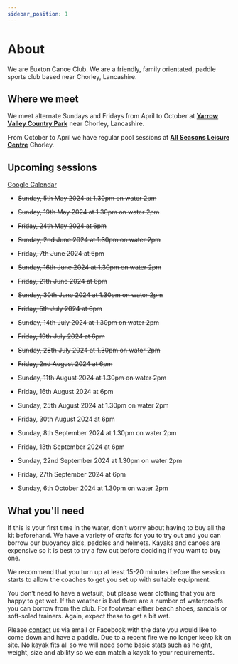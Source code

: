 ```yaml
---
sidebar_position: 1
---
```


# About

We are Euxton Canoe Club. We are a friendly, family orientated, paddle sports club based near Chorley, Lancashire.

## Where we meet

We meet alternate Sundays and Fridays from April to October at **[Yarrow Valley Country Park](https://maps.app.goo.gl/LvRnQ5kEGA3SgZzN7)** near Chorley, Lancashire.

From October to April we have regular pool sessions at **[All Seasons Leisure Centre](https://maps.app.goo.gl/E5UqYivE3S6oBrUr5)** Chorley.

## Upcoming sessions

[Google Calendar](https://calendar.google.com/calendar/embed?src=cc3aacfe8be890762fe80ce6cc31946016f06e1d3cb7befcd5eb5eedb0426738%40group.calendar.google.com&ctz=UTC)

- ~~Sunday, 5th May 2024 at 1.30pm on water 2pm~~
- ~~Sunday, 19th May 2024 at 1.30pm on water 2pm~~
- ~~Friday, 24th May 2024 at 6pm~~

- ~~Sunday, 2nd June 2024 at 1.30pm on water 2pm~~
- ~~Friday, 7th June 2024 at 6pm~~
- ~~Sunday, 16th June 2024 at 1.30pm on water 2pm~~
- ~~Friday, 21th June 2024 at 6pm~~
- ~~Sunday, 30th June 2024 at 1.30pm on water 2pm~~

- ~~Friday, 5th July 2024 at 6pm~~
- ~~Sunday, 14th July 2024 at 1.30pm on water 2pm~~
- ~~Friday, 19th July 2024 at 6pm~~
- ~~Sunday, 28th July 2024 at 1.30pm on water 2pm~~

- ~~Friday, 2nd August 2024 at 6pm~~
- ~~Sunday, 11th August 2024 at 1.30pm on water 2pm~~
- Friday, 16th August 2024 at 6pm
- Sunday, 25th August 2024 at 1.30pm on water 2pm
- Friday, 30th August 2024 at 6pm

- Sunday, 8th September 2024 at 1.30pm on water 2pm
- Friday, 13th September 2024 at 6pm
- Sunday, 22nd September 2024 at 1.30pm on water 2pm
- Friday, 27th September 2024 at 6pm

- Sunday, 6th October 2024 at 1.30pm on water 2pm

## What you'll need

If this is your first time in the water, don’t worry about having to buy all the kit beforehand. We have a variety of crafts for you to try out and you can borrow our buoyancy aids, paddles and helmets. Kayaks and canoes are expensive so it is best to try a few out before deciding if you want to buy one.

We recommend that you turn up at least 15-20 minutes before the session starts to allow the coaches to get you set up with suitable equipment.

You don’t need to have a wetsuit, but please wear clothing that you are happy to get wet. If the weather is bad there are a number of waterproofs you can borrow from the club. For footwear either beach shoes, sandals or soft-soled trainers. Again, expect these to get a bit wet.

Please [contact](/docs/contact) us via email or Facebook with the date you would like to come down and have a paddle. Due to a recent fire we no longer keep kit on site. No kayak fits all so we will need some basic stats such as height, weight, size and ability so we can match a kayak to your requirements.
